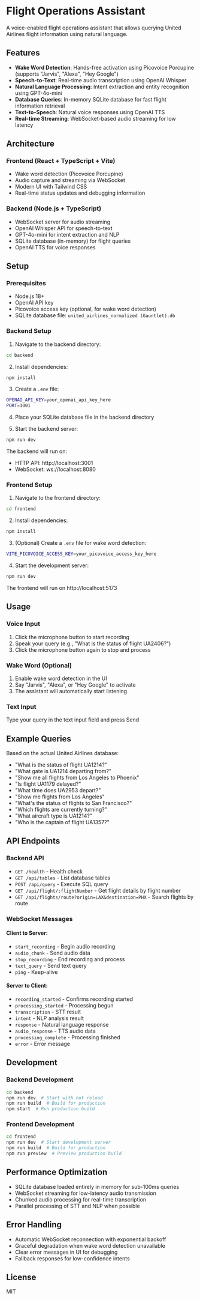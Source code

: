 # Flight Operations Assistant

A voice-enabled flight operations assistant that allows querying United Airlines flight information using natural language.

## Features

- **Wake Word Detection**: Hands-free activation using Picovoice Porcupine (supports "Jarvis", "Alexa", "Hey Google")
- **Speech-to-Text**: Real-time audio transcription using OpenAI Whisper
- **Natural Language Processing**: Intent extraction and entity recognition using GPT-4o-mini
- **Database Queries**: In-memory SQLite database for fast flight information retrieval
- **Text-to-Speech**: Natural voice responses using OpenAI TTS
- **Real-time Streaming**: WebSocket-based audio streaming for low latency

## Architecture

### Frontend (React + TypeScript + Vite)
- Wake word detection (Picovoice Porcupine)
- Audio capture and streaming via WebSocket
- Modern UI with Tailwind CSS
- Real-time status updates and debugging information

### Backend (Node.js + TypeScript)
- WebSocket server for audio streaming
- OpenAI Whisper API for speech-to-text
- GPT-4o-mini for intent extraction and NLP
- SQLite database (in-memory) for flight queries
- OpenAI TTS for voice responses

## Setup

### Prerequisites
- Node.js 18+
- OpenAI API key
- Picovoice access key (optional, for wake word detection)
- SQLite database file: `united_airlines_normalized (Gauntlet).db`

### Backend Setup

1. Navigate to the backend directory:
```bash
cd backend
```

2. Install dependencies:
```bash
npm install
```

3. Create a `.env` file:
```bash
OPENAI_API_KEY=your_openai_api_key_here
PORT=3001
```

4. Place your SQLite database file in the backend directory

5. Start the backend server:
```bash
npm run dev
```

The backend will run on:
- HTTP API: http://localhost:3001
- WebSocket: ws://localhost:8080

### Frontend Setup

1. Navigate to the frontend directory:
```bash
cd frontend
```

2. Install dependencies:
```bash
npm install
```

3. (Optional) Create a `.env` file for wake word detection:
```bash
VITE_PICOVOICE_ACCESS_KEY=your_picovoice_access_key_here
```

4. Start the development server:
```bash
npm run dev
```

The frontend will run on http://localhost:5173

## Usage

### Voice Input
1. Click the microphone button to start recording
2. Speak your query (e.g., "What is the status of flight UA2406?")
3. Click the microphone button again to stop and process

### Wake Word (Optional)
1. Enable wake word detection in the UI
2. Say "Jarvis", "Alexa", or "Hey Google" to activate
3. The assistant will automatically start listening

### Text Input
Type your query in the text input field and press Send

## Example Queries

Based on the actual United Airlines database:

- "What is the status of flight UA1214?"
- "What gate is UA1214 departing from?"
- "Show me all flights from Los Angeles to Phoenix"
- "Is flight UA1179 delayed?"
- "What time does UA2953 depart?"
- "Show me flights from Los Angeles"
- "What's the status of flights to San Francisco?"
- "Which flights are currently turning?"
- "What aircraft type is UA1214?"
- "Who is the captain of flight UA1357?"

## API Endpoints

### Backend API

- `GET /health` - Health check
- `GET /api/tables` - List database tables
- `POST /api/query` - Execute SQL query
- `GET /api/flight/:flightNumber` - Get flight details by flight number
- `GET /api/flights/route?origin=LAX&destination=PHX` - Search flights by route

### WebSocket Messages

#### Client to Server:
- `start_recording` - Begin audio recording
- `audio_chunk` - Send audio data
- `stop_recording` - End recording and process
- `text_query` - Send text query
- `ping` - Keep-alive

#### Server to Client:
- `recording_started` - Confirms recording started
- `processing_started` - Processing begun
- `transcription` - STT result
- `intent` - NLP analysis result
- `response` - Natural language response
- `audio_response` - TTS audio data
- `processing_complete` - Processing finished
- `error` - Error message

## Development

### Backend Development
```bash
cd backend
npm run dev  # Start with hot reload
npm run build  # Build for production
npm start  # Run production build
```

### Frontend Development
```bash
cd frontend
npm run dev  # Start development server
npm run build  # Build for production
npm run preview  # Preview production build
```

## Performance Optimization

- SQLite database loaded entirely in memory for sub-100ms queries
- WebSocket streaming for low-latency audio transmission
- Chunked audio processing for real-time transcription
- Parallel processing of STT and NLP when possible

## Error Handling

- Automatic WebSocket reconnection with exponential backoff
- Graceful degradation when wake word detection unavailable
- Clear error messages in UI for debugging
- Fallback responses for low-confidence intents

## License

MIT